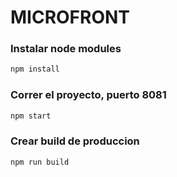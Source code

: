 # MICROFRONT

### Instalar node modules
```bash
npm install
```
### Correr el proyecto, puerto 8081
```bash
npm start
```
### Crear build de produccion
```bash
npm run build
```
